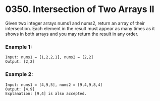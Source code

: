 # 0350. Intersection of Two Arrays II
Given two integer arrays nums1 and nums2, return an array of their intersection. Each element in the result must appear as many times as it shows in both arrays and you may return the result in any order.

### Example 1:
```
Input: nums1 = [1,2,2,1], nums2 = [2,2]
Output: [2,2]
```

### Example 2:
```
Input: nums1 = [4,9,5], nums2 = [9,4,9,8,4]
Output: [4,9]
Explanation: [9,4] is also accepted.
```